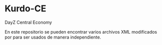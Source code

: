 # Kurdo-CE
DayZ Central Economy

En este repositorio se pueden encontrar varios archivos XML modificados por para ser usados de manera independiente.
